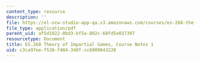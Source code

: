 ```yaml
---
content_type: resource
description: ''
file: https://ol-ocw-studio-app-qa.s3.amazonaws.com/courses/es-268-the-mathematics-in-toys-and-games-spring-2010/c3ca97eef538f484348fcc6909043228_MITES_268S10_Ses1_theory.pdf
file_type: application/pdf
parent_uid: af5d1022-0bd3-bf5a-802c-68fd5e037397
resourcetype: Document
title: ES.268 Theory of Impartial Games, Course Notes 1
uid: c3ca97ee-f538-f484-348f-cc6909043228
---
```

